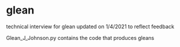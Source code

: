 # glean
technical interview for glean updated on 1/4/2021 to reflect feedback

Glean_J_Johnson.py contains the code that produces gleans
